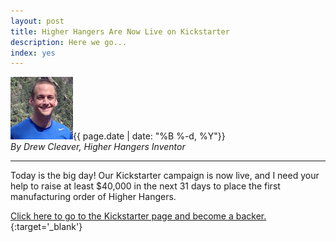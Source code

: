 ```yaml
---
layout: post
title: Higher Hangers Are Now Live on Kickstarter
description: Here we go...
index: yes
---
```


<img src="img/media_kit/drew_cleaver_headshot/drew_cleaver_headshot_03_100x100.jpg" class="img-responsive img-circle pull-right" alt="Drew Cleaver Headshot">{{ page.date | date: "%B %-d, %Y"}}<br /><em>By Drew Cleaver, Higher Hangers Inventor</em><br />

---

Today is the big day! Our Kickstarter campaign is now live, and I need your help to raise at least $40,000 in the next 31 days to place the first manufacturing order of Higher Hangers. 

[Click here to go to the Kickstarter page and become a backer.](https://www.kickstarter.com/projects/higherhangers/higher-hangers-space-saving-closet-organization-re){:target='_blank'}